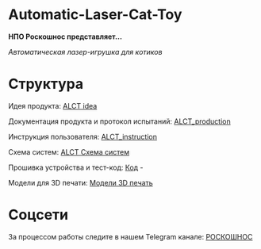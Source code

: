 # Automatic-Laser-Cat-Toy

**НПО Роскошнос представляет...**

*Автоматическая лазер-игрушка для котиков*


# Структура
Идея продукта: [ALCT idea](https://github.com/shuvtan/Automatic-Laser-Cat-Toy/blob/master/ALCT%20idea.pdf)

Документация продукта и протокол испытаний: [ALCT_production](https://github.com/shuvtan/Automatic-Laser-Cat-Toy/blob/master/ALCT%20%D0%94%D0%BE%D0%BA%D1%83%D0%BC%D0%B5%D0%BD%D1%82%D0%B0%D1%86%D0%B8%D1%8F%20%D0%B8%20%D0%BF%D1%80%D0%BE%D1%82%D0%BE%D0%BA%D0%BE%D0%BB%D1%8B.pdf)

Инструкция пользователя: [ALCT_instruction](https://github.com/shuvtan/Automatic-Laser-Cat-Toy/blob/master/ALCT_instruction.jpg)

Схема систем: [ALCT Cхема систем](https://github.com/shuvtan/Automatic-Laser-Cat-Toy/blob/master/ALCT%20%D0%A1%D1%85%D0%B5%D0%BC%D0%B0%20%D1%81%D0%B8%D1%81%D1%82%D0%B5%D0%BC.jpg)

Прошивка устройства и тест-код: [Код](https://github.com/shuvtan/Automatic-Laser-Cat-Toy/tree/master/%D0%9A%D0%BE%D0%B4) -

Модели для 3D печати: [Модели 3D печать](https://github.com/shuvtan/Automatic-Laser-Cat-Toy/tree/master/%D0%9C%D0%BE%D0%B4%D0%B5%D0%BB%D0%B8%203D%20%D0%BF%D0%B5%D1%87%D0%B0%D1%82%D1%8C)

# Соцсети
За процессом работы следите в нашем Telegram канале: [РОСКОШНОС](https://t.me/roskoshnos)
